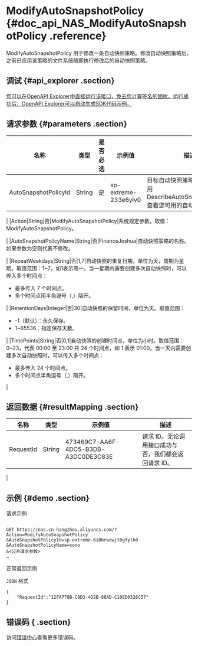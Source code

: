# ModifyAutoSnapshotPolicy {#doc_api_NAS_ModifyAutoSnapshotPolicy .reference}

ModifyAutoSnapshotPolicy 用于修改一条自动快照策略。修改自动快照策略后，之前已应用该策略的文件系统随即执行修改后的自动快照策略。

## 调试 {#api_explorer .section}

[您可以在OpenAPI Explorer中直接运行该接口，免去您计算签名的困扰。运行成功后，OpenAPI Explorer可以自动生成SDK代码示例。](https://api.aliyun.com/#product=NAS&api=ModifyAutoSnapshotPolicy&type=RPC&version=2017-06-26)

## 请求参数 {#parameters .section}

|名称|类型|是否必选|示例值|描述|
|--|--|----|---|--|
|AutoSnapshotPolicyId|String|是|sp-extreme-233e6ylv0|目标自动快照策略 ID。您可以调用 DescribeAutoSnapshotPolicies 查看您可用的自动快照策略。

 |
|Action|String|否|ModifyAutoSnapshotPolicy|系统规定参数。取值：ModifyAutoSnapshotPolicy。

 |
|AutoSnapshotPolicyName|String|否|FinanceJoshua|自动快照策略的名称。如果参数为空则代表不修改。

 |
|RepeatWeekdays|String|否|1,7|自动快照的重复日期，单位为天，周期为星期。取值范围：1~7，如1表示周一。当一星期内需要创建多次自动快照时，可以传入多个时间点：

 -   最多传入 7 个时间点。
-   多个时间点用半角逗号（,）隔开。

 |
|RetentionDays|Integer|否|30|自动快照的保留时间，单位为天。取值范围：

 -   -1（默认）：永久保存。
-   1~65536：指定保存天数。

 |
|TimePoints|String|否|0,1|自动快照的创建时间点，单位为小时。取值范围：0~23，代表 00:00 至 23:00 共 24 个时间点，如 1 表示 01:00。当一天内需要创建多次自动快照时，可以传入多个时间点：

 -   最多传入 24 个时间点。
-   多个时间点半角逗号（,）隔开。

 |

## 返回数据 {#resultMapping .section}

|名称|类型|示例值|描述|
|--|--|---|--|
|RequestId|String|473469C7-AA6F-4DC5-B3DB-A3DC0DE3C83E|请求 ID。无论调用接口成功与否，我们都会返回请求 ID。

 |

## 示例 {#demo .section}

请求示例

``` {#request_demo}

GET https://nas.cn-hangzhou.aliyuncs.com/?Action=ModifyAutoSnapshotPolicy
&AutoSnapshotPolicyId=sp-extreme-6i0brwewjt0gfylh0
&AutoSnapshotPolicyName=xoxo
&<公共请求参数>
…

```

正常返回示例

`JSON` 格式

``` {#json_return_success_demo}
{
	"RequestId":"12FA778B-C8D3-4D2B-88AD-C10ED0326C57"
}
```

## 错误码 { .section}

访问[错误中心](https://error-center.alibabacloud.com/status/product/NAS)查看更多错误码。


